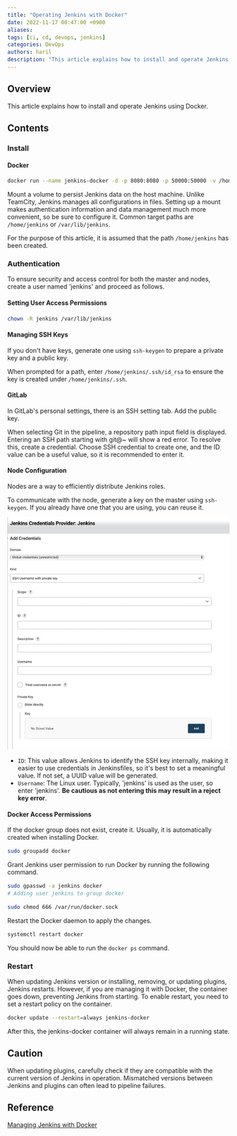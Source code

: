 ```yaml
---
title: "Operating Jenkins with Docker"
date: 2022-11-17 00:47:00 +0900
aliases: 
tags: [ci, cd, devops, jenkins]
categories: DevOps
authors: haril
description: "This article explains how to install and operate Jenkins using Docker."
---
```


## Overview

This article explains how to install and operate Jenkins using Docker.

## Contents

### Install

#### Docker

```bash
docker run --name jenkins-docker -d -p 8080:8080 -p 50000:50000 -v /home/jenkins:/var/jenkins_home -u root jenkins/jenkins:lts 
```

Mount a volume to persist Jenkins data on the host machine. Unlike TeamCity, Jenkins manages all configurations in files. Setting up a mount makes authentication information and data management much more convenient, so be sure to configure it. Common target paths are `/home/jenkins` or `/var/lib/jenkins`.

For the purpose of this article, it is assumed that the path `/home/jenkins` has been created.

### Authentication

To ensure security and access control for both the master and nodes, create a user named 'jenkins' and proceed as follows.

#### Setting User Access Permissions

```bash
chown -R jenkins /var/lib/jenkins
```

#### Managing SSH Keys

If you don't have keys, generate one using `ssh-keygen` to prepare a private key and a public key.

When prompted for a path, enter `/home/jenkins/.ssh/id_rsa` to ensure the key is created under `/home/jenkins/.ssh`.

#### GitLab

In GitLab's personal settings, there is an SSH setting tab. Add the public key.

When selecting Git in the pipeline, a repository path input field is displayed. Entering an SSH path starting with git@~ will show a red error. To resolve this, create a credential. Choose SSH credential to create one, and the ID value can be a useful value, so it is recommended to enter it.

#### Node Configuration

Nodes are a way to efficiently distribute Jenkins roles.

To communicate with the node, generate a key on the master using `ssh-keygen`. If you already have one that you are using, you can reuse it.

![image](./jenkins-credentials-provider.webp)

- `ID`: This value allows Jenkins to identify the SSH key internally, making it easier to use credentials in Jenkinsfiles, so it's best to set a meaningful value. If not set, a UUID value will be generated.
- `Username`: The Linux user. Typically, 'jenkins' is used as the user, so enter 'jenkins'. **Be cautious as not entering this may result in a reject key error**.

#### Docker Access Permissions

If the docker group does not exist, create it. Usually, it is automatically created when installing Docker.

```bash
sudo groupadd docker
```

Grant Jenkins user permission to run Docker by running the following command.

```bash
sudo gpasswd -a jenkins docker
# Adding user jenkins to group docker
```

```bash
sudo chmod 666 /var/run/docker.sock
```

Restart the Docker daemon to apply the changes.

```bash
systemctl restart docker
```

You should now be able to run the `docker ps` command.

### Restart

When updating Jenkins version or installing, removing, or updating plugins, Jenkins restarts. However, if you are managing it with Docker, the container goes down, preventing Jenkins from starting. To enable restart, you need to set a restart policy on the container.

```bash
docker update --restart=always jenkins-docker
```

After this, the jenkins-docker container will always remain in a running state.

## Caution

When updating plugins, carefully check if they are compatible with the current version of Jenkins in operation. Mismatched versions between Jenkins and plugins can often lead to pipeline failures.

## Reference

[Managing Jenkins with Docker](https://dev-overload.tistory.com/40)